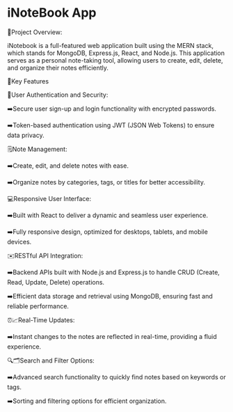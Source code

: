 # iNoteBook App

📝️Project Overview:

iNotebook is a full-featured web application built using the MERN stack, which stands for MongoDB,
Express.js, React, and Node.js. This application serves as a personal note-taking tool, allowing users to
create, edit, delete, and organize their notes efficiently.

🔑Key Features


🔐User Authentication and Security:

➡️Secure user sign-up and login functionality with encrypted passwords.

➡️Token-based authentication using JWT (JSON Web Tokens) to ensure data privacy.




🗒️Note Management:

➡️Create, edit, and delete notes with ease.

➡️Organize notes by categories, tags, or titles for better accessibility.



💻Responsive User Interface:

➡️Built with React to deliver a dynamic and seamless user experience.

➡️Fully responsive design, optimized for desktops, tablets, and mobile devices.




✉️RESTful API Integration:

➡️Backend APIs built with Node.js and Express.js to handle CRUD (Create, Read, Update, Delete) operations.

➡️Efficient data storage and retrieval using MongoDB, ensuring fast and reliable performance.




⏰️📈️Real-Time Updates:

➡️Instant changes to the notes are reflected in real-time, providing a fluid experience.




🔍️🗂️Search and Filter Options:

➡️Advanced search functionality to quickly find notes based on keywords or tags.

➡️Sorting and filtering options for efficient organization.

